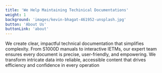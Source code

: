 ```yaml
---
title: 'We Help Maintaining Techinical Documentations'
weight: 1
background: 'images/kevin-bhagat-461952-unsplash.jpg'
button: 'About Us'
buttonLink: 'about'
---
```


We create clear, impactful technical documentation that simplifies complexity. From S1000D manuals to interactive IETMs, our expert team ensures every document is precise, user-friendly, and empowering. We transform intricate data into reliable, accessible content that drives efficiency and confidence in every operation

